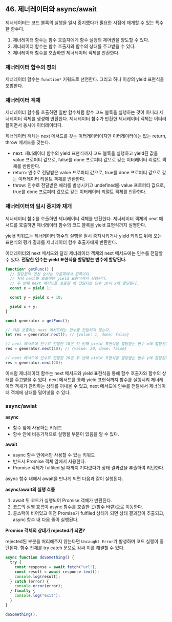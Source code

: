 ## 46. 제너레이터와 async/await

제너레이터는 코드 블록의 실행을 일시 중지했다가 필요한 시점에 재개할 수 있는 특수한 함수다.

1. 제너레이터 함수는 함수 호출자에게 함수 실행의 제어권을 양도할 수 있다.
2. 제너레이터 함수는 함수 호출자와 함수의 상태를 주고받을 수 있다.
3. 제너레이터 함수를 호출하면 제너레이터 객체를 반환한다.

### 제너레이터 함수의 정의

제너레이터 함수는 `function*` 키워드로 선언한다.
그리고 하나 이상의 yield 표현식을 포함한다.

### 제너레이터 객체

제너레이터 함수를 호출하면 일반 함수처럼 함수 코드 블록을 실행하는 것이 아니라 제너레이터 객체를 생성해 반환한다.
제너레이터 함수가 반환한 제너레이터 객체는 이터러블이면서 동시에 이터레이터다.

제너레이터 객체는 next 메서드를 갖는 이터레이터이지만 이터레이터에는 없는 return, throw 메서드를 갖는다.

- next: 제너레이터 함수의 yield 표현식까지 코드 블록을 실행하고
  yield된 값을 value 프로퍼티 값으로, false를 done 프로퍼티 값으로 갖는 이터레이터 리절트 객체를 반환한다.
- return: 인수로 전달받은 value 프로퍼티 값으로, true를 done 프로퍼티 값으로 갖는 이터레이터 리절트 객체를 반환한다.
- throw: 인수로 전달받은 에러를 발생시키고 undefined를 value 프로퍼티 값으로, true를 done 프로퍼티 값으로 갖는 이터레이터 리절트 객체를 반환한다.

### 제너레이터의 일시 중지와 재개

제너레이터 함수를 호출하면 제너레이터 객체를 반환한다.
제너레이터 객체의 next 메서드를 호출하면 제너레이터 함수의 코드 블록을 yield 표현식까지 실행한다.

yield 키워드는 제너레이터 함수의 실행을 일시 중지시키거나
yield 키워드 뒤에 오는 표현식의 평가 결과를 제너레이터 함수 호출자에게 반환한다.

이터레이터의 next 메서드와 달리 제너레이터 객체의 next 메서드에는 인수를 전달할 수 있다. **전달한 인수는 yield 표현식을 할당받는 변수에 할당된다.**

```js
function* getFunc() {
  // 할당문의 연산 순서는 오른쪽에서 왼쪽이다.
  // 처음 next를 호출하면 yield 표현식까지 실행된다.
  // 두 번째 next 메서드를 호출할 때 전달되는 인수 10이 x에 할당된다.
  const x = yield 1;

  const y = yield x + 10;

  yield x + y;
}

const generator = getFunc();

// 처음 호출하는 next 메서드에는 인수를 전달하지 않는다.
let res = generator.next(); // {value: 1, done: false}

// next 메서드에 인수로 전달한 10은 첫 번째 yield 표현식을 할당받는 변수 x에 할당된다.
res = generator.next(10); // {value: 20, done: false}

// next 메서드에 인수로 전달한 20은 두 번째 yield 표현식을 할당받는 변수 y에 할당된다.
res = generator.next(20);
```

이처럼 제너레이터 함수는 next 메서드와 yield 표현식을 통해 함수 호출자와 함수의 상태를 주고받을 수 있다.
next 메서드를 통해 yield 표현식까지 함수를 실행시켜 제너레이터 객체가 관리하는 상태를 꺼내올 수 있고,
next 메서드에 인수를 전달해서 제너레이터 객체에 상태를 밀어넣을 수 있다.

### async/awiat

**async**

- 함수 앞에 사용하는 키워드
- 함수 안에 비동기적으로 실행될 부분이 있음을 알 수 있다.

**await**

- async 함수 안에서만 사용할 수 있는 키워드
- 반드시 Promise 객체 앞에서 사용한다.
- Promise 객체가 fulfiled 될 때까지 기다렸다가 상태 결과값을 추출하여 리턴한다.

async 함수 내에서 await을 만나게 되면 다음과 같이 실행된다.

**async/await의 실행 흐름**

1. await 뒤 코드가 실행되어 Promise 객체가 반환된다.
2. 코드의 실행 흐름이 async 함수를 호출한 곳(함수 바깥)으로 이동한다.
3. 콜스택이 비어있고 이전 Promise가 fulfiled 상태가 되면 상태 결과값이 추출되고, async 함수 내 다음 줄이 실행된다.

**Promise 객체의 상태가 rejected가 되면?**

rejected된 부분을 처리해주지 않는다면 `Uncaught Error`가 발생하며 코드 실행이 중단된다.
함수 전체를 try catch 문으로 감싸 이를 해결할 수 있다.

```js
async function doSomething() {
  try {
    const response = await fetch("url");
    const result = await response.text();
    console.log(result);
  } catch (error) {
    console.error(error);
  } finally {
    console.log("exit");
  }
}

doSomething();
```
